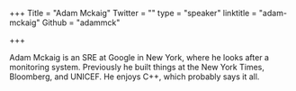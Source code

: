 +++
Title = "Adam Mckaig"
Twitter = ""
type = "speaker"
linktitle = "adam-mckaig"
Github = "adammck"

+++

Adam Mckaig is an SRE at Google in New York, where he looks after a monitoring system. Previously he built things at the New York Times, Bloomberg, and UNICEF. He enjoys C++, which probably says it all.
